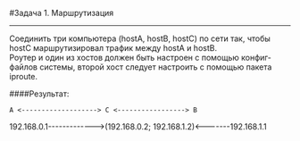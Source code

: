 #Задача 1. Маршрутизация
***

Соединить три компьютера (hostA, hostB, hostC) по сети так, чтобы hostC маршрутизировал трафик между hostA и hostB.  
Роутер и один из хостов должен быть настроен с помощью конфиг-файлов системы, второй хост следует настроить с помощью пакета iproute.

####Результат:

    A <-------------------> C <-----------------> B
   192.168.0.1------------->(192.168.0.2; 192.168.1.2)<-------192.168.1.1
